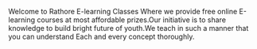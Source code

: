  Welcome to Rathore E-learning Classes Where we provide free online E-learning courses at most affordable prizes.Our initiative is to share knowledge to build bright future of youth.We teach in such a manner that you can understand Each and every concept thoroughly.
